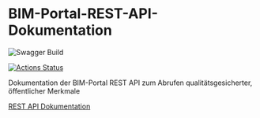 # BIM-Portal-REST-API-Dokumentation
![Swagger Build](https://github.com/bimdeutschland/BIM-Portal-REST-API-Dokumentation/workflows/pages-build-deployment/badge.svg)

[![Actions Status](https://github.com/bimdeutschland/BIM-Portal-REST-API-Dokumentation/actions/workflows/pages-build-deployment/badge.svg)](https://github.com/bimdeutschland/BIM-Portal-REST-API-Dokumentation/actions)

Dokumentation der BIM-Portal REST API zum Abrufen qualitätsgesicherter, öffentlicher Merkmale

[REST API Dokumentation](https://bimdeutschland.github.io/BIM-Portal-REST-API-Dokumentation/)
